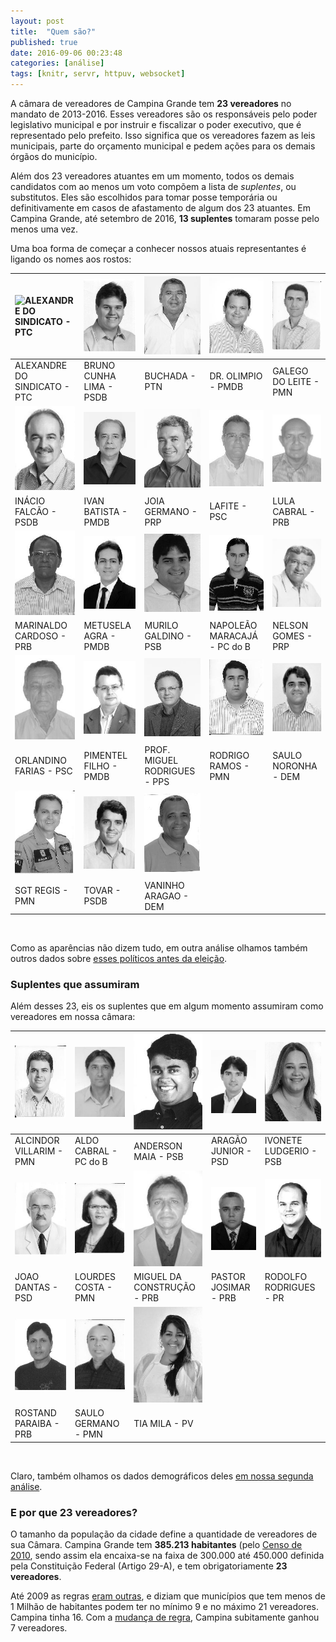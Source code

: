 ```yaml
---
layout: post
title:  "Quem são?"
published: true
date: 2016-09-06 00:23:48
categories: [análise]
tags: [knitr, servr, httpuv, websocket]
---
```







A câmara de vereadores de Campina Grande tem **23 vereadores** no mandato de 2013-2016. Esses vereadores são os responsáveis pelo poder legislativo municipal e por instruir e fiscalizar o poder executivo, que é representado pelo prefeito. Isso significa que os vereadores fazem as leis municipais, parte do orçamento municipal e pedem ações para os demais órgãos do município. 

Além dos 23 vereadores atuantes em um momento, todos os demais candidatos com ao menos um voto compõem a lista de *suplentes*, ou substitutos. Eles são escolhidos para tomar posse temporária ou definitivamente em casos de afastamento de algum dos 23 atuantes. Em Campina Grande, até setembro de 2016, **13 suplentes** tomaram posse pelo menos uma vez.

Uma boa forma de começar a conhecer nossos atuais representantes é ligando os nomes aos rostos:
 


|![ALEXANDRE DO SINDICATO - PTC](/vereadorescg-site/img/vereadores_photos/alexandre_do_sindicato.jpg) |![BRUNO CUNHA LIMA - PSDB](/img/vereadores_photos/bruno_cunha_lima.jpg) |![BUCHADA - PTN](/img/vereadores_photos/buchada.jpg)                              |![DR. OLIMPIO - PMDB](/img/vereadores_photos/dr_olimpio.jpg)                 |![GALEGO DO LEITE - PMN](/img/vereadores_photos/galego_do_leite.jpg) |
|:----------------------------------------------------------------------------------------------------|:-----------------------------------------------------------------------|:---------------------------------------------------------------------------------|:----------------------------------------------------------------------------|:--------------------------------------------------------------------|
|ALEXANDRE DO SINDICATO - PTC                                                                         |BRUNO CUNHA LIMA - PSDB                                                 |BUCHADA - PTN                                                                     |DR. OLIMPIO - PMDB                                                           |GALEGO DO LEITE - PMN                                                |
|![INÁCIO FALCÃO - PSDB](/img/vereadores_photos/inacio_falcao.jpg)                                    |![IVAN BATISTA - PMDB](/img/vereadores_photos/ivan_batista.jpg)         |![JOIA GERMANO - PRP](/img/vereadores_photos/joia_germano.jpg)                    |![LAFITE - PSC](/img/vereadores_photos/lafite.jpg)                           |![LULA CABRAL - PRB](/img/vereadores_photos/lula_cabral.jpg)         |
|INÁCIO FALCÃO - PSDB                                                                                 |IVAN BATISTA - PMDB                                                     |JOIA GERMANO - PRP                                                                |LAFITE - PSC                                                                 |LULA CABRAL - PRB                                                    |
|![MARINALDO CARDOSO - PRB](/img/vereadores_photos/marinaldo_cardoso.jpg)                             |![METUSELA AGRA - PMDB](/img/vereadores_photos/metusela_agra.jpg)       |![MURILO GALDINO - PSB](/img/vereadores_photos/murilo_galdino.jpg)                |![NAPOLEÃO MARACAJÁ - PC do B](/img/vereadores_photos/napoleao_maracaja.jpg) |![NELSON GOMES - PRP](/img/vereadores_photos/nelson_gomes.jpg)       |
|MARINALDO CARDOSO - PRB                                                                              |METUSELA AGRA - PMDB                                                    |MURILO GALDINO - PSB                                                              |NAPOLEÃO MARACAJÁ - PC do B                                                  |NELSON GOMES - PRP                                                   |
|![ORLANDINO FARIAS - PSC](/img/vereadores_photos/orlandino_farias.jpg)                               |![PIMENTEL FILHO - PMDB](/img/vereadores_photos/pimentel_filho.jpg)     |![PROF. MIGUEL RODRIGUES - PPS](/img/vereadores_photos/prof_miguel_rodrigues.jpg) |![RODRIGO RAMOS - PMN](/img/vereadores_photos/rodrigo_ramos.jpg)             |![SAULO NORONHA - DEM](/img/vereadores_photos/saulo_noronha.jpg)     |
|ORLANDINO FARIAS - PSC                                                                               |PIMENTEL FILHO - PMDB                                                   |PROF. MIGUEL RODRIGUES - PPS                                                      |RODRIGO RAMOS - PMN                                                          |SAULO NORONHA - DEM                                                  |
|![SGT REGIS - PMN](/img/vereadores_photos/sgt_regis.jpg)                                             |![TOVAR - PSDB](/img/vereadores_photos/tovar.jpg)                       |![VANINHO ARAGAO - DEM](/img/vereadores_photos/vaninho_aragao.jpg)                |                                                                             |                                                                     |
|SGT REGIS - PMN                                                                                      |TOVAR - PSDB                                                            |VANINHO ARAGAO - DEM                                                              |                                                                             |                                                                     |

<br>

Como as aparências não dizem tudo, em outra análise olhamos também outros dados sobre [esses políticos antes da eleição](/2016/09/como-sao.html).

### Suplentes que assumiram

Além desses 23, eis os suplentes que em algum momento assumiram como vereadores em nossa câmara:


|![ALCINDOR VILLARIM - PMN](/img/vereadores_photos/alcindor_villarim.jpg) |![ALDO CABRAL - PC do B](/img/vereadores_photos/aldo_cabral.jpg) |![ANDERSON MAIA - PSB](/img/vereadores_photos/anderson_maia.jpg)               |![ARAGÃO JUNIOR - PSD](/img/vereadores_photos/aragao_junior.jpg)   |![IVONETE LUDGERIO - PSB](/img/vereadores_photos/ivonete_ludgerio.jpg)  |
|:------------------------------------------------------------------------|:----------------------------------------------------------------|:------------------------------------------------------------------------------|:------------------------------------------------------------------|:-----------------------------------------------------------------------|
|ALCINDOR VILLARIM - PMN                                                  |ALDO CABRAL - PC do B                                            |ANDERSON MAIA - PSB                                                            |ARAGÃO JUNIOR - PSD                                                |IVONETE LUDGERIO - PSB                                                  |
|![JOAO DANTAS - PSD](/img/vereadores_photos/joao_dantas.jpg)             |![LOURDES COSTA - PMN](/img/vereadores_photos/lourdes_costa.jpg) |![MIGUEL DA CONSTRUÇÃO - PRB](/img/vereadores_photos/miguel_da_construcao.jpg) |![PASTOR JOSIMAR - PRB](/img/vereadores_photos/pastor_josimar.jpg) |![RODOLFO RODRIGUES - PR](/img/vereadores_photos/rodolfo_rodrigues.jpg) |
|JOAO DANTAS - PSD                                                        |LOURDES COSTA - PMN                                              |MIGUEL DA CONSTRUÇÃO - PRB                                                     |PASTOR JOSIMAR - PRB                                               |RODOLFO RODRIGUES - PR                                                  |
|![ROSTAND PARAIBA - PRB](/img/vereadores_photos/rostand_paraiba.jpg)     |![SAULO GERMANO - PMN](/img/vereadores_photos/saulo_germano.jpg) |![TIA MILA - PV](/img/vereadores_photos/tia_mila.jpg)                          |                                                                   |                                                                        |
|ROSTAND PARAIBA - PRB                                                    |SAULO GERMANO - PMN                                              |TIA MILA - PV                                                                  |                                                                   |                                                                        |

<br>

Claro, também olhamos os dados demográficos deles [em nossa segunda análise](/2016/09/como-sao.html).

### E por que 23 vereadores?

O tamanho da população da cidade define a quantidade de vereadores de sua Câmara. Campina Grande tem **385.213 habitantes** (pelo [Censo de 2010](http://www.ibge.gov.br/home/estatistica/populacao/censo2010/), sendo assim ela encaixa-se na faixa de 300.000 até 450.000 definida pela Constituição Federal (Artigo 29-A), e tem obrigatoriamente **23 vereadores**.

Até 2009 as regras [eram outras](http://www2.camara.leg.br/documentos-e-pesquisa/publicacoes/estnottec/areas-da-conle/tema6/2010_10930.pdf), e diziam que municípios que tem menos de 1 Milhão de habitantes podem ter no mínimo 9 e no máximo 21 vereadores. Campina tinha 16. Com a [mudança de regra](http://www.planalto.gov.br/ccivil_03/constituicao/emendas/emc/emc58.htm), Campina subitamente ganhou 7 vereadores.

